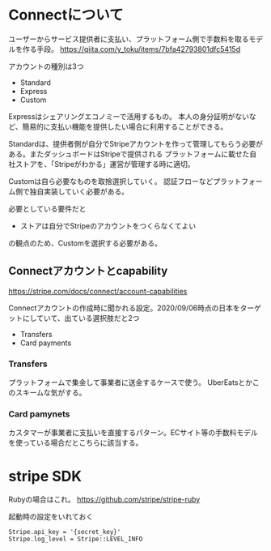 # Connectについて


ユーザーからサービス提供者に支払い、プラットフォーム側で手数料を取るモデルを作る手段。
https://qiita.com/y_toku/items/7bfa42793801dfc5415d

アカウントの種別は3つ

- Standard
- Express
- Custom


Expressはシェアリングエコノミーで活用するもの。
本人の身分証明がないなど、簡易的に支払い機能を提供したい場合に利用することができる。

Standardは、提供者側が自分でStripeアカウントを作って管理してもらう必要がある。またダッシュボードはStripeで提供される
プラットフォームに載せた自社ストアを、「Stripeがわかる」運営が管理する時に適切。

Customは自ら必要なものを取捨選択していく。
認証フローなどプラットフォーム側で独自実装していく必要がある。


必要としている要件だと
- ストアは自分でStripeのアカウントをつくらなくてよい

の観点のため、Customを選択する必要がある。

## Connectアカウントとcapability

https://stripe.com/docs/connect/account-capabilities

Connectアカウントの作成時に聞かれる設定。2020/09/06時点の日本をターゲットにしていて、出ている選択肢だと2つ

- Transfers
- Card payments

### Transfers

プラットフォームで集金して事業者に送金するケースで使う。
UberEatsとかこのスキームな気がする。


### Card pamynets

カスタマーが事業者に支払いを直接するパターン。ECサイト等の手数料モデルを使っている場合だとこちらに該当する。


# stripe SDK

Rubyの場合はこれ。
https://github.com/stripe/stripe-ruby

起動時の設定をいれておく
```
Stripe.api_key = '{secret_key}'
Stripe.log_level = Stripe::LEVEL_INFO

```
